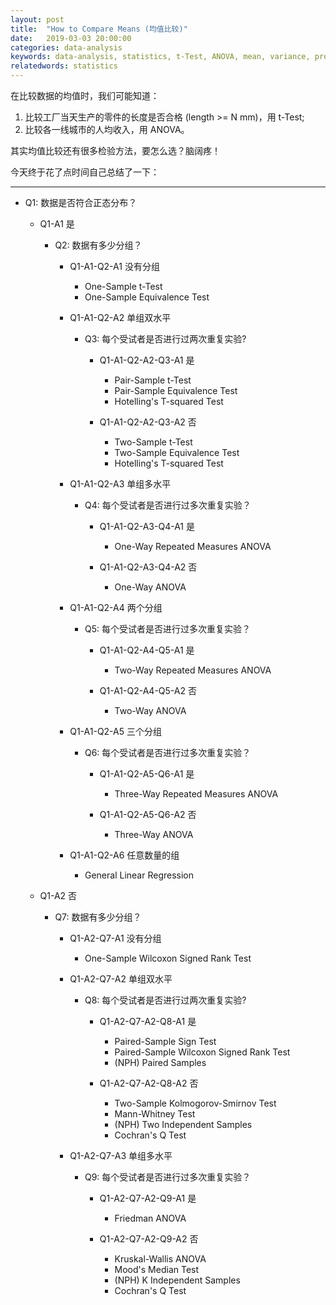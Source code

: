 ```yaml
---
layout: post
title:  "How to Compare Means (均值比较)"
date:   2019-03-03 20:00:00
categories: data-analysis
keywords: data-analysis, statistics, t-Test, ANOVA, mean, variance, proportion
relatedwords: statistics
---
```


在比较数据的均值时，我们可能知道：
1. 比较工厂当天生产的零件的长度是否合格 (length >= N mm)，用 t-Test;
2. 比较各一线城市的人均收入，用 ANOVA。

其实均值比较还有很多检验方法，要怎么选？脑阔疼！

今天终于花了点时间自己总结了一下：
<hr/>

* Q1: 数据是否符合正态分布？

	* Q1-A1 是

		* Q2: 数据有多少分组？

			* Q1-A1-Q2-A1 没有分组
				* One-Sample t-Test
				* One-Sample Equivalence Test

			* Q1-A1-Q2-A2 单组双水平

				* Q3: 每个受试者是否进行过两次重复实验?

					* Q1-A1-Q2-A2-Q3-A1 是
						* Pair-Sample t-Test
						* Pair-Sample Equivalence Test
						* Hotelling's T-squared Test

					* Q1-A1-Q2-A2-Q3-A2 否
						* Two-Sample t-Test
						* Two-Sample Equivalence Test
						* Hotelling's T-squared Test

			* Q1-A1-Q2-A3 单组多水平

				* Q4: 每个受试者是否进行过多次重复实验？

					* Q1-A1-Q2-A3-Q4-A1 是
						* One-Way Repeated Measures ANOVA

					* Q1-A1-Q2-A3-Q4-A2 否
						* One-Way ANOVA	

			* Q1-A1-Q2-A4 两个分组

				* Q5: 每个受试者是否进行过多次重复实验？

					* Q1-A1-Q2-A4-Q5-A1 是
						* Two-Way Repeated Measures ANOVA

					* Q1-A1-Q2-A4-Q5-A2 否
						* Two-Way ANOVA

			* Q1-A1-Q2-A5  三个分组

				* Q6: 每个受试者是否进行过多次重复实验？

					* Q1-A1-Q2-A5-Q6-A1  是
						* Three-Way Repeated Measures ANOVA

					* Q1-A1-Q2-A5-Q6-A2 否
						* Three-Way ANOVA
						
			* Q1-A1-Q2-A6 任意数量的组
				* General Linear Regression
	
	* Q1-A2 否

		* Q7: 数据有多少分组？

			* Q1-A2-Q7-A1 没有分组
				* One-Sample Wilcoxon Signed Rank Test

			* Q1-A2-Q7-A2 单组双水平

				* Q8: 每个受试者是否进行过两次重复实验?

					* Q1-A2-Q7-A2-Q8-A1 是
						* Paired-Sample Sign Test
						* Paired-Sample Wilcoxon Signed Rank Test
						* (NPH) Paired Samples

					* Q1-A2-Q7-A2-Q8-A2 否
						* Two-Sample Kolmogorov-Smirnov Test
						* Mann-Whitney Test
						* (NPH) Two Independent Samples
						* Cochran's Q Test

			* Q1-A2-Q7-A3 单组多水平

				* Q9: 每个受试者是否进行过多次重复实验？

					* Q1-A2-Q7-A2-Q9-A1 是
						* Friedman ANOVA

					* Q1-A2-Q7-A2-Q9-A2 否
						* Kruskal-Wallis ANOVA
						* Mood's Median Test
						* (NPH) K Independent Samples
						* Cochran's Q Test